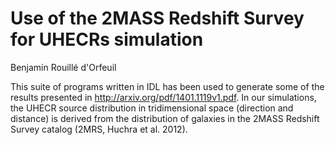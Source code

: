 # Use of the 2MASS Redshift Survey for UHECRs simulation
Benjamin Rouillé d'Orfeuil

This suite of programs written in IDL has been used to generate some of the results presented in http://arxiv.org/pdf/1401.1119v1.pdf. In our simulations, the UHECR source distribution in tridimensional space (direction and distance) is derived from the distribution of galaxies in the 2MASS Redshift Survey catalog (2MRS, Huchra et al. 2012).
